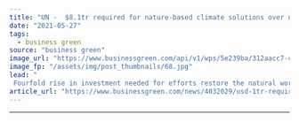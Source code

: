 ```yaml
---
title: "UN -  $8.1tr required for nature-based climate solutions over next 30 years"
date: "2021-05-27"
tags: 
  - business green
source: "business green"
image_url: "https://www.businessgreen.com/api/v1/wps/5e239ba/312aacc7-c088-46d0-adf6-6dcb39003707/1/iStock-1148154212-forest-restoration-185x114.jpg"
image_fp: "/assets/img/post_thumbnails/68.jpg"
lead: "
 Fourfold rise in investment needed for efforts restore the natural world while also mitigating greenhouse gases and climate impacts, UN warns ..."
article_url: "https://www.businessgreen.com/news/4032029/usd-1tr-required-nature-climate-solutions"
---
```


---
